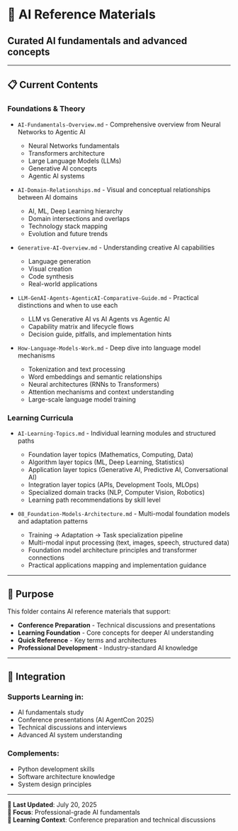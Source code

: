 # 🤖 AI Reference Materials

## Curated AI fundamentals and advanced concepts

---

## 📋 Current Contents

### **Foundations & Theory**

- `AI-Fundamentals-Overview.md` - Comprehensive overview from Neural Networks to Agentic AI

  - Neural Networks fundamentals
  - Transformers architecture
  - Large Language Models (LLMs)
  - Generative AI concepts
  - Agentic AI systems

- `AI-Domain-Relationships.md` - Visual and conceptual relationships between AI domains

  - AI, ML, Deep Learning hierarchy
  - Domain intersections and overlaps
  - Technology stack mapping
  - Evolution and future trends

- `Generative-AI-Overview.md` - Understanding creative AI capabilities

  - Language generation
  - Visual creation
  - Code synthesis
  - Real-world applications

- `LLM-GenAI-Agents-AgenticAI-Comparative-Guide.md` - Practical distinctions and when to use each
  - LLM vs Generative AI vs AI Agents vs Agentic AI
  - Capability matrix and lifecycle flows
  - Decision guide, pitfalls, and implementation hints

- `How-Language-Models-Work.md` - Deep dive into language model mechanisms
  - Tokenization and text processing
  - Word embeddings and semantic relationships
  - Neural architectures (RNNs to Transformers)
  - Attention mechanisms and context understanding
  - Large-scale language model training

### **Learning Curricula**

- `AI-Learning-Topics.md` - Individual learning modules and structured paths
  - Foundation layer topics (Mathematics, Computing, Data)
  - Algorithm layer topics (ML, Deep Learning, Statistics)
  - Application layer topics (Generative AI, Predictive AI, Conversational AI)
  - Integration layer topics (APIs, Development Tools, MLOps)
  - Specialized domain tracks (NLP, Computer Vision, Robotics)
  - Learning path recommendations by skill level

- `08_Foundation-Models-Architecture.md` - Multi-modal foundation models and adaptation patterns
  - Training → Adaptation → Task specialization pipeline
  - Multi-modal input processing (text, images, speech, structured data)
  - Foundation model architecture principles and transformer connections
  - Practical applications mapping and implementation guidance

---

## 🎯 Purpose

This folder contains AI reference materials that support:

- **Conference Preparation** - Technical discussions and presentations
- **Learning Foundation** - Core concepts for deeper AI understanding
- **Quick Reference** - Key terms and architectures
- **Professional Development** - Industry-standard AI knowledge

---

## 🔗 Integration

### **Supports Learning in:**

- AI fundamentals study
- Conference presentations (AI AgentCon 2025)
- Technical discussions and interviews
- Advanced AI system understanding

### **Complements:**

- Python development skills
- Software architecture knowledge
- System design principles

---

**📅 Last Updated**: July 20, 2025  
**🎯 Focus**: Professional-grade AI fundamentals  
**📍 Learning Context**: Conference preparation and technical discussions

